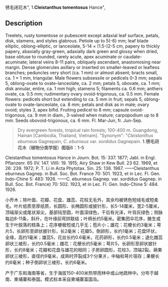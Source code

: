 锈毛闭花木",
1.**Cleistanthus tomentosus** Hance",

## Description
Treelets, rusty tomentose or pubescent except adaxial leaf surface, petals, disk, stamens, and styles glabrous. Petiole up to 5(-6) mm; leaf blade elliptic, oblong-elliptic, or lanceolate, 5-14 × (1.5-)2-5 cm, papery to thickly papery, abaxially gray-green, adaxially dark green and glossy when dried, base obtuse to rounded, rarely acute, apex acuminate or caudate-acuminate; lateral veins 8-11 pairs, obliquely ascendant, anastomosing near margin. Dense glomerules axillary or inserted on smaller-leaved or leafless branches; peduncles very short (ca. 1 mm) or almost absent; bracts small, ca. 1 × 1 mm, triangular. Male flowers subsessile or pedicels 0-3 mm; sepals 5, oblong-ovate to ovate-lanceolate, ca. 2 mm; petals 5, obovate, ca. 1 mm; disk annular, entire, ca. 1 mm high; stamens 5; filaments ca. 0.6 mm; anthers ovate, ca. 0.5 mm; rudimentary ovary ovoid-trigonous, ca. 0.5 mm. Female flowers: pedicels short but extending to ca. 5 mm in fruit; sepals 5, oblong-ovate to ovate-lanceolate, ca. 8 mm; petals and disk as in male; ovary ovoid; styles 3, apex bifid. Fruiting pedicel to 8 mm; capsule ovoid-trigonous, ca. 9 mm in diam., 3-valved when mature; carpopodium up to 8 mm. Seeds obovoid-trigonous, ca. 6 mm. Fl. Mar-Jun, fr. Jun-Sep.

> Dry evergreen forests, tropical rain forests; 100-400 m. Guangdong, Hainan [Cambodia, Thailand, Vietnam].
  "Synonym": "*Cleistanthus eburneus* Gagnepain; *C. eburneus* var. *sordidus* Gagnepain.
**1.锈毛闭花木（植物分类学报）图版6：1-5**

Cleistanthus tomentosus Hance in Journ. Bot. 15: 337. 1877; Jabl. in Engl. Pflanzenr. 65 (IV. 147. VIII): 19. 1915; Airy Shaw in Kew Bull. 23 62. 1969, et 26: 239. 1972; P. T. Li in Acta Phytotax. Sin. 25: 138. 1987. ——Cleistanthus eburneus Gagnep. in Bull. Soc. Bot. France 70: 501. 1923, et in Lec. Fl. Gen. Indo-Chine 5: 483: 1926. ——C. eburneus Gagnep. var. sordidus Gagnep. in Bull. Soc. Bot. France) 70: 502. 1923, et in Lec. Fl. Gen. Indo-Chine 5: 484. 1926.

小乔木；除叶面、花瓣、花盘、雄蕊、花柱无毛外，其余均被锈色短绒毛或短柔毛。叶片纸质至厚纸质，长圆形、长椭圆形或披针形，长5-14厘米，宽2-5厘米，顶端渐尖或尾状渐尖，基部钝至圆，叶面深绿色，干后有光泽，叶背灰绿色；侧脉每边8-11条，斜升，在叶缘前弯拱联结；叶柄长约5毫米。密集团伞花序，腋生或生于叶脱落的枝条上；花序梗极短或几乎无；苞片小；雄花：花梗长约3毫米；萼片5，长卵形至卵状披针形，长2毫米；花瓣5，倒卵形，长约1毫米；花盘环状，全缘，高约1毫米；雄蕊5，花丝长约0.6毫米，花药卵形，长约0.5毫米；退化雌蕊卵状三棱形，长约0.5毫米；雌花：花梗长约5毫米；萼片5，长卵形至卵状披针形，长约8毫米；花瓣和花盘与雄花的相同；子房卵圆形，花柱3，顶端2裂。蒴果卵状三棱形，直径约9毫米，成熟时开裂成3个分果爿，中轴和萼片宿存；果梗长约8毫米；种子倒卵状三棱形，长约6毫米。

产于广东和海南等省，生于海拔150-400米热带雨林中或山地疏林中。分布于越南、柬埔寨和泰国。模式标本采自柬埔寨富国岛。
